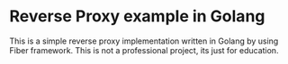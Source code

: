 # Reverse Proxy example in Golang
This is a simple reverse proxy implementation written in Golang by using Fiber framework. This is not a professional project, its just for education.
